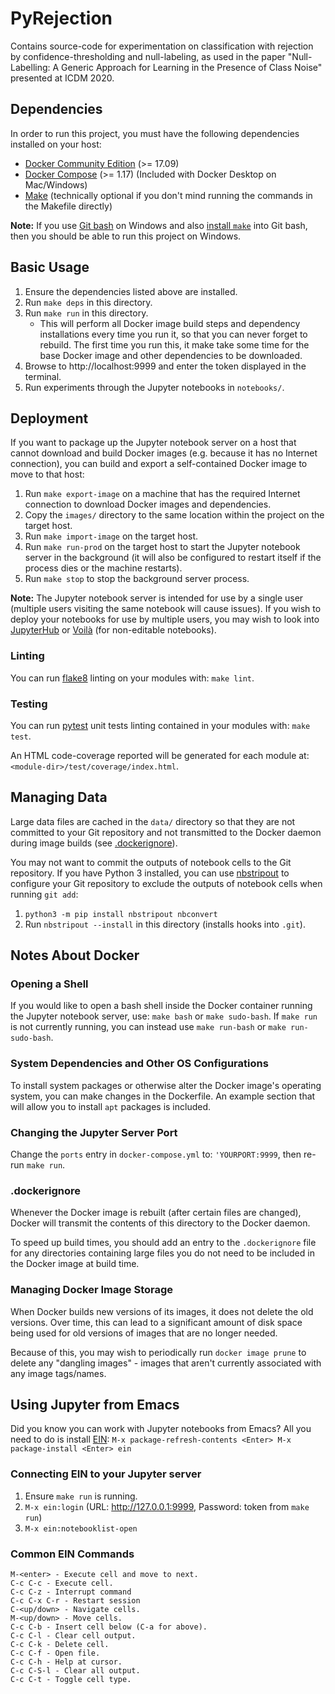 # PyRejection

Contains source-code for experimentation on classification with
rejection by confidence-thresholding and null-labeling, as used in the
paper "Null-Labelling: A Generic Approach for Learning in the Presence
of Class Noise" presented at ICDM 2020.

## Dependencies

In order to run this project, you must have the following dependencies
installed on your host:

* [Docker Community Edition](https://docs.docker.com/get-docker/) (>= 17.09)
* [Docker Compose](https://docs.docker.com/compose/install/) (>= 1.17)
  (Included with Docker Desktop on Mac/Windows)
* [Make](https://www.gnu.org/software/make/) (technically optional if
  you don't mind running the commands in the Makefile directly)

**Note:** If you use [Git bash](https://git-scm.com/downloads) on
Windows and also
[install `make`](https://gist.github.com/evanwill/0207876c3243bbb6863e65ec5dc3f058)
into Git bash, then you should be able to run this project on Windows.

## Basic Usage

1. Ensure the dependencies listed above are installed.
2. Run `make deps` in this directory.
3. Run `make run` in this directory.
   * This will perform all Docker image build steps and dependency
     installations every time you run it, so that you can never forget
     to rebuild. The first time you run this, it make take some time
     for the base Docker image and other dependencies to be
     downloaded.
4. Browse to http://localhost:9999 and enter the token displayed in
   the terminal.
5. Run experiments through the Jupyter notebooks in `notebooks/`.

## Deployment

If you want to package up the Jupyter notebook server on a host that
cannot download and build Docker images (e.g. because it has no
Internet connection), you can build and export a self-contained Docker
image to move to that host:

1. Run `make export-image` on a machine that has the required Internet
   connection to download Docker images and dependencies.
2. Copy the `images/` directory to the same location within the
   project on the target host.
3. Run `make import-image` on the target host.
4. Run `make run-prod` on the target host to start the Jupyter
   notebook server in the background (it will also be configured to
   restart itself if the process dies or the machine restarts).
5. Run `make stop` to stop the background server process.

**Note:** The Jupyter notebook server is intended for use by a single
user (multiple users visiting the same notebook will cause issues). If
you wish to deploy your notebooks for use by multiple users, you may
wish to look into [JupyterHub](https://jupyter.org/hub) or
[Voilà](https://github.com/voila-dashboards/voila) (for non-editable
notebooks).

### Linting

You can run [flake8](http://flake8.pycqa.org/en/latest/) linting on
your modules with: `make lint`.

### Testing

You can run [pytest](https://docs.pytest.org/en/latest/) unit tests
linting contained in your modules with: `make test`.

An HTML code-coverage reported will be generated for each module at:
`<module-dir>/test/coverage/index.html`.

## Managing Data

Large data files are cached in the `data/` directory so that they are
not committed to your Git repository and not transmitted to the Docker
daemon during image builds (see [.dockerignore](#dockerignore)).

You may not want to commit the outputs of notebook cells to the Git
repository. If you have Python 3 installed, you can use
[nbstripout](https://github.com/kynan/nbstripout) to configure your
Git repository to exclude the outputs of notebook cells when running
`git add`:

1. `python3 -m pip install nbstripout nbconvert`
2. Run `nbstripout --install` in this directory (installs hooks into
   `.git`).

## Notes About Docker

### Opening a Shell

If you would like to open a bash shell inside the Docker container
running the Jupyter notebook server, use: `make bash` or `make
sudo-bash`. If `make run` is not currently running, you can instead
use `make run-bash` or `make run-sudo-bash`.

### System Dependencies and Other OS Configurations

To install system packages or otherwise alter the Docker image's
operating system, you can make changes in the Dockerfile. An example
section that will allow you to install `apt` packages is included.

### Changing the Jupyter Server Port

Change the `ports` entry in `docker-compose.yml` to:
`'YOURPORT:9999`, then re-run `make run`.

### .dockerignore

Whenever the Docker image is rebuilt (after certain files are
changed), Docker will transmit the contents of this directory to the
Docker daemon.

To speed up build times, you should add an entry to the
`.dockerignore` file for any directories containing large files you do
not need to be included in the Docker image at build time.

### Managing Docker Image Storage

When Docker builds new versions of its images, it does not delete the
old versions. Over time, this can lead to a significant amount of disk
space being used for old versions of images that are no longer needed.

Because of this, you may wish to periodically run `docker image prune`
to delete any "dangling images" - images that aren't currently
associated with any image tags/names.

## Using Jupyter from Emacs

Did you know you can work with Jupyter notebooks from Emacs? All you
need to do is install
[EIN](http://millejoh.github.io/emacs-ipython-notebook/): `M-x
package-refresh-contents <Enter> M-x package-install <Enter> ein`

### Connecting EIN to your Jupyter server

1. Ensure `make run` is running.
2. `M-x ein:login` (URL: http://127.0.0.1:9999, Password: token from `make run`)
3. `M-x ein:notebooklist-open`

### Common EIN Commands

```
M-<enter> - Execute cell and move to next.
C-c C-c - Execute cell.
C-c C-z - Interrupt command
C-c C-x C-r - Restart session
C-<up/down> - Navigate cells.
M-<up/down> - Move cells.
C-c C-b - Insert cell below (C-a for above).
C-c C-l - Clear cell output.
C-c C-k - Delete cell.
C-c C-f - Open file.
C-c C-h - Help at cursor.
C-c C-S-l - Clear all output.
C-c C-t - Toggle cell type.
```
